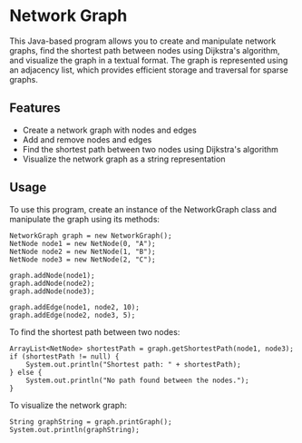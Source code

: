 # Network Graph

This Java-based program allows you to create and manipulate network graphs, find the shortest path between nodes using Dijkstra's algorithm, and visualize the graph in a textual format. The graph is represented using an adjacency list, which provides efficient storage and traversal for sparse graphs.

## Features

* Create a network graph with nodes and edges
* Add and remove nodes and edges
* Find the shortest path between two nodes using Dijkstra's algorithm
* Visualize the network graph as a string representation

## Usage
To use this program, create an instance of the NetworkGraph class and manipulate the graph using its methods:

```
NetworkGraph graph = new NetworkGraph();
NetNode node1 = new NetNode(0, "A");
NetNode node2 = new NetNode(1, "B");
NetNode node3 = new NetNode(2, "C");

graph.addNode(node1);
graph.addNode(node2);
graph.addNode(node3);

graph.addEdge(node1, node2, 10);
graph.addEdge(node2, node3, 5);
```

To find the shortest path between two nodes:

```
ArrayList<NetNode> shortestPath = graph.getShortestPath(node1, node3);
if (shortestPath != null) {
    System.out.println("Shortest path: " + shortestPath);
} else {
    System.out.println("No path found between the nodes.");
}
```

To visualize the network graph:

```
String graphString = graph.printGraph();
System.out.println(graphString);
```
